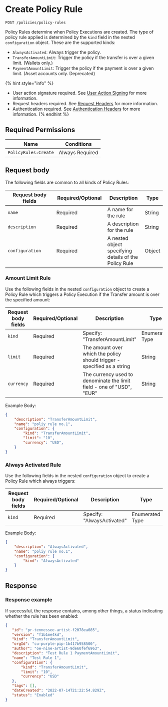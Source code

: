 # Create Policy Rule

`POST /policies/policy-rules`

Policy Rules determine when Policy Executions are created. The type of policy rule applied is determined by the `kind` field in the nested `configuration` object. These are the supported kinds:

* `AlwaysActivated`: Always trigger the policy.
* `TransferAmountLimit`: Trigger the policy if the transfer is over a given limit. (Wallets only.)
* `PaymentAmountLimit`: Trigger the policy if the payment is over a given limit. (Asset accounts only. Deprecated)

{% hint style="info" %}
* User action signature required. See [User Action Signing](../../authentication/user-action-signing/) for more information.
* Request headers required. See [Request Headers](../../../getting-started/request-headers.md) for more information.
* Authentication required. See [Authentication Headers](../../../getting-started/request-headers.md#authentication-headers) for more information.
{% endhint %}

## Required Permissions

| Name                 | Conditions      |
| -------------------- | --------------- |
| `PolicyRules:Create` | Always Required |

## Request body <a href="#request-body" id="request-body"></a>

The following fields are common to all kinds of Policy Rules:

<table><thead><tr><th width="217">Request body fields</th><th width="158.786301369863">Required/Optional</th><th width="134">Description</th><th>Type</th></tr></thead><tbody><tr><td><code>name</code></td><td>Required</td><td>A name for the rule</td><td>String</td></tr><tr><td><code>description</code></td><td>Required</td><td>A description for the rule</td><td>String</td></tr><tr><td><code>configuration</code></td><td>Required</td><td>A nested object specifying details of the Policy Rule</td><td>Object</td></tr></tbody></table>

### Amount Limit Rule

Use the following fields in the nested `configuration` object to create a Policy Rule which triggers a Policy Execution if the Transfer amount is over the specified amount:

<table><thead><tr><th width="238">Request body fields</th><th width="113">Required/Optional</th><th width="240">Description</th><th>Type</th></tr></thead><tbody><tr><td><code>kind</code></td><td>Required</td><td>Specify: "TransferAmountLimit"</td><td>Enumerated Type</td></tr><tr><td><code>limit</code></td><td>Required</td><td>The amount over which the policy should trigger - specified as a string</td><td>String</td></tr><tr><td><code>currency</code></td><td>Required</td><td>The currency used to denominate the limit field - one of "USD", "EUR"</td><td>String</td></tr></tbody></table>

Example Body:

```json
{
    "description": "TransferAmountLimit", 
    "name": "poliy rule no.1",
    "configuration": {
        "kind": "TransferAmountLimit",
        "limit": "10",
        "currency": "USD",
    }
}
```



### Always Activated Rule

Use the following fields in the nested `configuration` object to create a Policy Rule which always triggers:

<table><thead><tr><th width="220">Request body fields</th><th width="113">Required/Optional</th><th>Description</th><th>Type</th></tr></thead><tbody><tr><td><code>kind</code></td><td>Required</td><td>Specify: "AlwaysActivated"</td><td>Enumerated Type</td></tr></tbody></table>

Example Body:

```json
{
    "description": "AlwaysActivated", 
    "name": "poliy rule no.1",
    "configuration": {
        "kind": "AlwaysActivated"
    }
}
```

## Response <a href="#response" id="response"></a>

### Response example <a href="#response-example" id="response-example"></a>

If successful, the response contains, among other things, a status indicating whether the rule has been enabled:

```json
{
   "id": "pr-tennessee-artist-f2078ea085",
   "version": "f1b1me4kd",
   "kind": "TransferAmountLimit",
   "orgId": "cu-purple-pip-1b417b958500",
   "author": "oe-nine-artist-9de60fef6963",
   "description": "Test Rule 1 PaymentAmountLimit",
   "name": "Test Rule 1",
   "configuration": {
       "kind": "TransferAmountLimit",
       "limit": "10",
       "currency": "USD"
   },
   "tags": [],
   "dateCreated": "2022-07-14T21:22:54.829Z",
   "status": "Enabled"
}
```
